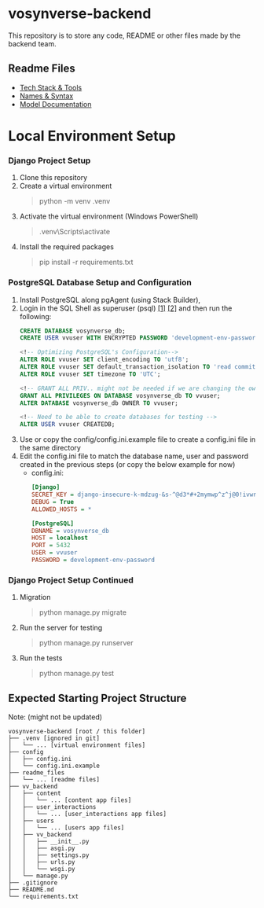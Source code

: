 # vosynverse-backend

This repository is to store any code, README or other files made by the backend team.

## Readme Files
- [Tech Stack & Tools](readme_files/Tech_Stack_Tools.md)
- [Names & Syntax](readme_files/Nomenclature_Syntax.md)
- [Model Documentation](readme_files/Models_Docs.md)

# Local Environment Setup
### Django Project Setup
1. Clone this repository
2. Create a virtual environment
    > python -m venv .venv
3. Activate the virtual environment (Windows PowerShell)
    > .venv\Scripts\activate
4. Install the required packages
    > pip install -r requirements.txt


### PostgreSQL Database Setup and Configuration
1. Install PostgreSQL along pgAgent (using Stack Builder),
2. Login in the SQL Shell as superuser (psql) [[1]](https://docs.djangoproject.com/en/4.2/ref/databases/#optimizing-postgresql-s-configuration) [[2]](https://djangocentral.com/using-postgresql-with-django/) and then run the following:
    ```sql
    CREATE DATABASE vosynverse_db;
    CREATE USER vvuser WITH ENCRYPTED PASSWORD 'development-env-password';

    <!-- Optimizing PostgreSQL's Configuration-->
    ALTER ROLE vvuser SET client_encoding TO 'utf8';
    ALTER ROLE vvuser SET default_transaction_isolation TO 'read committed';
    ALTER ROLE vvuser SET timezone TO 'UTC';

    <!-- GRANT ALL PRIV.. might not be needed if we are changing the owner but I haven't checked -->
    GRANT ALL PRIVILEGES ON DATABASE vosynverse_db TO vvuser;
    ALTER DATABASE vosynverse_db OWNER TO vvuser;

    <!-- Need to be able to create databases for testing -->
    ALTER USER vvuser CREATEDB;
    ```
3. Use or copy the config/config.ini.example file to create a config.ini file in the same directory
4. Edit the config.ini file to match the database name, user and password created in the previous steps (or copy the below example for now)
    - config.ini:
        ```ini
        [Django]
        SECRET_KEY = django-insecure-k-mdzug-&s-^@d3*#+2mymwp^z^j@0!ivwrt*e4g10=(ge0+yf
        DEBUG = True
        ALLOWED_HOSTS = *

        [PostgreSQL]
        DBNAME = vosynverse_db
        HOST = localhost
        PORT = 5432
        USER = vvuser
        PASSWORD = development-env-password
        ```

### Django Project Setup Continued
1. Migration
    > python manage.py migrate
2. Run the server for testing
    > python manage.py runserver
3. Run the tests
    > python manage.py test


## Expected Starting Project Structure

Note: (might not be updated)
```
vosynverse-backend [root / this folder]
├── .venv [ignored in git]
│   └── ... [virtual environment files]
├── config
│   ├── config.ini
│   └── config.ini.example
├── readme_files
│   └── ... [readme files]
├── vv_backend
│   ├── content
│   │   └── ... [content app files]
│   ├── user_interactions
│   │   └── ... [user_interactions app files]
│   ├── users
│   │   └── ... [users app files]
│   ├── vv_backend
│   │   ├── __init__.py
│   │   ├── asgi.py
│   │   ├── settings.py
│   │   ├── urls.py
│   │   └── wsgi.py
│   └── manage.py
├── .gitignore
├── README.md
└── requirements.txt
```